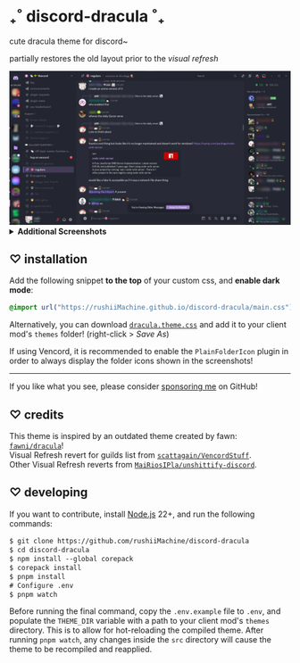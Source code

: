 # ₊˚ discord-dracula ˚₊

cute dracula theme for discord~

partially restores the old layout prior to the *visual refresh*

<img src=".github/assets/showcase_1.webp" alt="Theme preview of the chat">

<details>
<summary><b>Additional Screenshots</b></summary>
<br/>
<img src=".github/assets/showcase_2.webp" alt="Another preview of the chat">
<br/><br/>
<img src=".github/assets/showcase_3.webp" alt="Theme preview of the chat">
<br/><br/>
<img src=".github/assets/showcase_4.webp" alt="Theme preview of the chat">
</details>

## ♡ installation

Add the following snippet **to the top** of your custom css, and **enable dark mode**:

```css
@import url("https://rushiiMachine.github.io/discord-dracula/main.css");
```

Alternatively, you can download [`dracula.theme.css`] and add it to your
client mod's `themes` folder! (right-click > *Save As*)

If using Vencord, it is recommended to enable the `PlainFolderIcon` plugin in order
to always display the folder icons shown in the screenshots!

---

If you like what you see, please consider [sponsoring me] on GitHub!

## ♡ credits

This theme is inspired by an outdated theme created by fawn: [`fawni/dracula`]!\
Visual Refresh revert for guilds list from [`scattagain/VencordStuff`].\
Other Visual Refresh reverts from [`MaiRiosIPla/unshittify-discord`].

## ♡ developing

If you want to contribute, install [Node.js] 22+, and run the following commands:

```shell
$ git clone https://github.com/rushiiMachine/discord-dracula
$ cd discord-dracula
$ npm install --global corepack
$ corepack install
$ pnpm install
# Configure .env
$ pnpm watch
```

Before running the final command, copy the `.env.example` file to `.env`, and populate
the `THEME_DIR` variable with a path to your client mod's `themes` directory.
This is to allow for hot-reloading the compiled theme.
After running `pnpm watch`, any changes inside the `src` directory will cause the
theme to be recompiled and reapplied.

[//]: # (@formatter:off)

[`dracula.theme.css`]: https://github.com/rushiiMachine/discord-dracula/blob/master/dracula.theme.css
[sponsoring me]: https://github.com/sponsors/rushiiMachine
[`fawni/dracula`]: https://github.com/fawni/dracula
[`scattagain/VencordStuff`]: https://github.com/scattagain/VencordStuff
[`MaiRiosIPla/unshittify-discord`]: https://github.com/MaiRiosIPla/unshittify-discord
[Node.js]: https://nodejs.org/en

[//]: # (@formatter:on)

